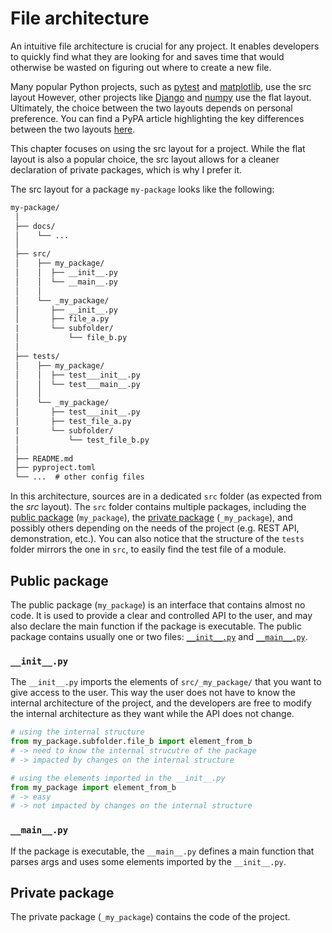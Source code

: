 # File architecture

An intuitive file architecture is crucial for any project.
It enables developers to quickly find what they are looking for and saves time that would otherwise be wasted on figuring out where to create a new file.

Many popular Python projects, such as [pytest](https://github.com/pytest-dev/pytest) and [matplotlib](https://github.com/matplotlib/matplotlib), use the src layout
However, other projects like [Django](https://github.com/django/django) and [numpy](https://github.com/numpy/numpy/tree/main) use the flat layout.
Ultimately, the choice between the two layouts depends on personal preference.
You can find a PyPA article highlighting the key differences between the two layouts [here](https://packaging.python.org/en/latest/discussions/src-layout-vs-flat-layout/).

This chapter focuses on using the src layout for a project.
While the flat layout is also a popular choice, the src layout allows for a cleaner declaration of private packages, which is why I prefer it.

The src layout for a package `my-package` looks like the following:

```txt
my-package/
 │
 ├── docs/
 │    └── ...
 │
 ├── src/
 │    ├── my_package/
 │    │  ├── __init__.py
 │    │  └── __main__.py
 │    │
 │    └── _my_package/
 │       ├── __init__.py
 │       ├── file_a.py
 |       └── subfolder/
 │           └── file_b.py
 │
 ├── tests/
 │    ├── my_package/
 │    │  ├── test___init__.py
 │    │  └── test___main__.py
 │    │
 │    └── _my_package/
 │       ├── test___init__.py
 │       ├── test_file_a.py
 |       └── subfolder/
 │           └── test_file_b.py
 │
 ├── README.md
 ├── pyproject.toml
 └── ...  # other config files
```

In this architecture, sources are in a dedicated `src` folder (as expected from the *src* layout).
The `src` folder contains multiple packages, including the [public package](#public-package) (`my_package`), the [private package](#private-package) (`_my_package`), and possibly others depending on the needs of the project (e.g. REST API, demonstration, etc.).
You can also notice that the structure of the `tests` folder mirrors the one in `src`, to easily find the test file of a module.

## Public package

The public package (`my_package`) is an interface that contains almost no code.
It is used to provide a clear and controlled API to the user, and may also declare the main function if the package is executable.
The public package contains usually one or two files: [`__init__.py`](#__init__py) and [`__main__.py`](#__main__py).

### `__init__.py`

The `__init__.py` imports the elements of `src/_my_package/` that you want to give access to the user.
This way the user does not have to know the internal architecture of the project, and the developers are free to modify the internal architecture as they want while the API does not change.

 ```py
# using the internal structure
from my_package.subfolder.file_b import element_from_b
# -> need to know the internal strucutre of the package
# -> impacted by changes on the internal structure

# using the elements imported in the __init__.py 
from my_package import element_from_b
# -> easy
# -> not impacted by changes on the internal structure
```

### `__main__.py`

If the package is executable, the `__main__.py` defines a main function that parses args and uses some elements imported by the `__init__.py`.

## Private package

The private package (`_my_package`) contains the code of the project.
